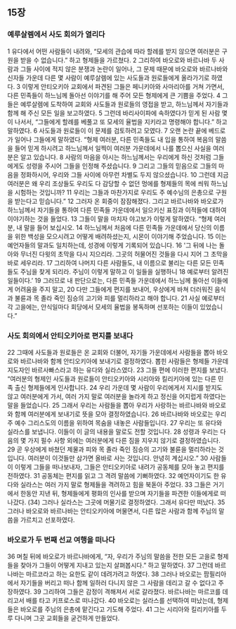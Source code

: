 ## 15장
### 예루살렘에서 사도 회의가 열리다
1 유다에서 어떤 사람들이 내려와, “모세의 관습에 따라 할례를 받지 않으면 여러분은 구원을 받을 수 없습니다.” 하고 형제들을 가르쳤다.
2 그리하여 바오로와 바르나바 두 사람과 그들 사이에 적지 않은 분쟁과 논란이 일어나, 그 문제 때문에 바오로와 바르나바와 신자들 가운데 다른 몇 사람이 예루살렘에 있는 사도들과 원로들에게 올라가기로 하였다.
3 이렇게 안티오키아 교회에서 파견된 그들은 페니키아와 사마리아를 거쳐 가면서, 다른 민족들이 하느님께 돌아선 이야기를 해 주어 모든 형제에게 큰 기쁨을 주었다.
4 그들은 예루살렘에 도착하여 교회와 사도들과 원로들의 영접을 받고, 하느님께서 자기들과 함께 해 주신 모든 일을 보고하였다.
5 그런데 바리사이파에 속하였다가 믿게 된 사람 몇이 나서서, “그들에게 할례를 베풀고 또 모세의 율법을 지키라고 명령해야 합니다.” 하고 말하였다.
6 사도들과 원로들이 이 문제를 검토하려고 모였다.
7 오랜 논란 끝에 베드로가 일어나 그들에게 말하였다. “형제 여러분, 다른 민족들도 내 입을 통하여 복음의 말씀을 들어 믿게 하시려고 하느님께서 일찍이 여러분 가운데에서 나를 뽑으신 사실을 여러분은 알고 있습니다.
8 사람의 마음을 아시는 하느님께서는 우리에게 하신 것처럼 그들에게도 성령을 주시어 그들을 인정해 주셨습니다.
9 그리고 그들의 믿음으로 그들의 마음을 정화하시어, 우리와 그들 사이에 아무런 차별도 두지 않으셨습니다.
10 그런데 지금 여러분은 왜 우리 조상들도 우리도 다 감당할 수 없던 멍에를 형제들의 목에 씌워 하느님을 시험하는 것입니까?
11 우리는 그들과 마찬가지로 우리도 주 예수님의 은총으로 구원을 받는다고 믿습니다.”
12 그러자 온 회중이 잠잠해졌다. 그리고 바르나바와 바오로가 하느님께서 자기들을 통하여 다른 민족들 가운데에서 일으키신 표징과 이적들에 대하여 이야기하는 것을 들었다.
13 그들이 말을 마치자 야고보가 이렇게 말하였다. “형제 여러분, 내 말을 들어 보십시오.
14 하느님께서 처음에 다른 민족들 가운데에서 당신의 이름을 위한 백성을 모으시려고 어떻게 배려하셨는지, 시몬이 이야기해 주었습니다.
15 이는 예언자들의 말과도 일치하는데, 성경에 이렇게 기록되어 있습니다.
16 '그 뒤에 나는 돌아와 무너진 다윗의 초막을 다시 지으리라. 그곳의 허물어진 것들을 다시 지어 그 초막을 바로 세우리라.
17 그리하여 나머지 다른 사람들도, 내 이름으로 불리는 다른 모든 민족들도 주님을 찾게 되리라. 주님이 이렇게 말하고 이 일들을 실행하니
18 예로부터 알려진 일들이다.’
19 그러므로 내 판단으로는, 다른 민족들 가운데에서 하느님께 돌아선 이들에게 어려움을 주지 말고,
20 다만 그들에게 편지를 보내어, 우상에게 바쳐 더러워진 음식과 불륜과 목 졸라 죽인 짐승의 고기와 피를 멀리하라고 해야 합니다.
21 사실 예로부터 각 고을에는, 안식일마다 회당에서 모세의 율법을 봉독하며 선포하는 이들이 있었습니다.”
### 사도 회의에서 안티오키아로 편지를 보내다
22 그때에 사도들과 원로들은 온 교회와 더불어, 자기들 가운데에서 사람들을 뽑아 바오로와 바르나바와 함께 안티오키아에 보내기로 결정하였다. 뽑힌 사람들은 형제들 가운데 지도자인 바르사빠스라고 하는 유다와 실라스였다.
23 그들 편에 이러한 편지를 보냈다. “여러분의 형제인 사도들과 원로들이 안티오키아와 시리아와 킬리키아에 있는 다른 민족 출신 형제들에게 인사합니다.
24 우리 가운데 몇 사람이 우리에게서 지시를 받지도 않고 여러분에게 가서, 여러 가지 말로 여러분을 놀라게 하고 정신을 어지럽게 하였다는 말을 들었습니다.
25 그래서 우리는 사람들을 뽑아 우리가 사랑하는 바르나바와 바오로와 함께 여러분에게 보내기로 뜻을 모아 결정하였습니다.
26 바르나바와 바오로는 우리 주 예수 그리스도의 이름을 위하여 목숨을 내놓은 사람들입니다.
27 우리는 또 유다와 실라스를 보냅니다. 이들이 이 글의 내용을 말로도 전할 것입니다.
28 성령과 우리는 다음의 몇 가지 필수 사항 외에는 여러분에게 다른 짐을 지우지 않기로 결정하였습니다.
29 곧 우상에게 바쳤던 제물과 피와 목 졸라 죽인 짐승의 고기와 불륜을 멀리하라는 것입니다. 여러분이 이것들만 삼가면 올바로 사는 것입니다. 안녕히 계십시오.”
30 사람들이 이렇게 그들을 떠나보내자, 그들은 안티오키아로 내려가 공동체를 모아 놓고 편지를 전하였다.
31 공동체는 편지를 읽고 그 격려 말씀에 기뻐하였다.
32 예언자이기도 한 유다와 실라스는 여러 가지 말로 형제들을 격려하고 힘을 북돋아 주었다.
33 그들은 거기에서 한동안 지낸 뒤, 형제들에게 평화의 인사를 받으며 자기들을 파견한 이들에게로 떠나갔다.
(34) 그러나 실라스는 그곳에 머물기로 결정하였다. 그래서 유다만 떠났다.
35 그러나 바오로와 바르나바는 안티오키아에 머물면서, 다른 많은 사람과 함께 주님의 말씀을 가르치고 선포하였다.
### 바오로가 두 번째 선교 여행을 떠나다
36 며칠 뒤에 바오로가 바르나바에게, “자, 우리가 주님의 말씀을 전한 모든 고을로 형제들을 찾아가 그들이 어떻게 지내고 있는지 살펴봅시다.” 하고 말하였다.
37 그런데 바르나바는 마르코라고 하는 요한도 같이 데려가려고 하였다.
38 그러나 바오로는 팜필리아에서 자기들을 버리고 떠나 함께 일하러 다니지 않은 그 사람을 데리고 갈 수 없다고 주장하였다.
39 그리하여 그들은 감정이 격해져서 서로 갈라졌다. 바르나바는 마르코를 데리고서 배를 타고 키프로스로 떠나갔다.
40 바오로는 실라스를 선택하여 떠났는데, 형제들은 바오로를 주님의 은총에 맡긴다고 기도해 주었다.
41 그는 시리아와 킬리키아를 두루 다니며 그곳 교회들을 굳건하게 만들었다.
